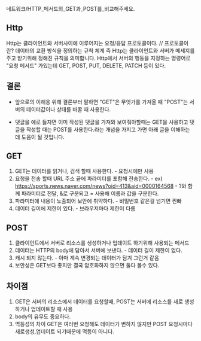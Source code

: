 네트워크/HTTP_메서드의_GET과_POST를_비교해주세요.

## Http

  Http는 클라이언트와 서버사이에 이루어지는 요청/응답 프로토콜이다.    // 프로토콜이란?  데이터의 교환 방식을 정의하는 규칙 체계
  즉 Http는 클라이언트와 서버가 메세지를 주고 받기위해 정해진 규칙을 의미합니다.
  Http에서 서버의 행동을 지정하는 명령어로 "요청 메서드" 가있는데 GET, POST, PUT, DELETE, PATCH 등이 있다.
  

## 결론
    
- 앞으로의 이해응 위해 결론부터 말하면 "GET"은 무엇가를 가져올 때 "POST"는 서버의 데이터값이나 상태를 바꿀 때 사용한다.

- 댓글을 예로 들자면 이미 작성된 댓글을 가져와 보여줘야할때는 GET을 사용하고 댓글을 작성할 때는 POST를 사용한다.라는 개념을 가지고 가면 아래 글을 이해하는데 도움이 될 것입니다.



## GET
  1. GET는 데이터를 읽거나, 검색 할때 사용한다.
    - 요청시에만 사용
  2. 요청을 전송 할때 URL 주소 끝에 파라미터를 포함해 전송한다.
    - ex) https://sports.news.naver.com/news?oid=413&aid=0000164568
    - ?와 함께 파라미터로 전달, &로 구분되고 = 사용해 이름과 값을 구분한다.
  3. 파라미터에 내용이 노출되어 보안에 취약하다.
    - 비밀번호 같은걸 넘기면 찐빠
  4. 데이터 길이에 제한이 있다.
    - 브라우저마다 제한이 다름


## POST
  1. 클라이언트에서 서버로 리소스를 생성하거나 업데이트 하기위해 사용되는 메서드
  2. 데이터는 HTTP의 body에 담아서 서버에 보낸다.
    - 데이터 길이 제한이 없다.
  3. 캐시 되지 않는다.
    - 아마 계속 변경되는 데이터가 담겨 그런거 같음
  4. 보안성은 GET보다 좋지만 결국 암호화하지 않으면 둘다 볼수 있다.



## 차이점
  1. GET은 서버의 리소스에서 데이터를 요청할때, POST는 서버에 리소스를 새로 생성하거나 업데이트할 때 사용 
  2. body의 유무도 중요하다.
  3. 멱등성의 차이 GET은 여러번 요청해도 데이터가 변하지 않지만 POST 요청시마다 새로생성,업데이트 되기때문에 멱등이 아니다.

  
  
